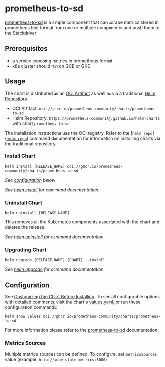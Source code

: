 # prometheus-to-sd

[prometheus-to-sd](https://github.com/GoogleCloudPlatform/k8s-stackdriver/tree/master/prometheus-to-sd) is a simple component that can scrape metrics stored in prometheus text format from one or multiple components and push them to the Stackdriver

## Prerequisites

- a service exposing metrics in prometheus format
- k8s cluster should run on GCE or GKE

## Usage

The chart is distributed as an [OCI Artifact](https://helm.sh/docs/topics/registries/) as well as via a traditional [Helm Repository](https://helm.sh/docs/topics/chart_repository/).

- OCI Artifact: `oci://ghcr.io/prometheus-community/charts/prometheus-to-sd`
- Helm Repository: `https://prometheus-community.github.io/helm-charts` with chart `prometheus-to-sd`

The installation instructions use the OCI registry. Refer to the [`helm repo`]([`helm repo`](https://helm.sh/docs/helm/helm_repo/)) command documentation for information on installing charts via the traditional repository.

### Install Chart

```console
helm install [RELEASE_NAME] oci://ghcr.io/prometheus-community/charts/prometheus-to-sd
```

_See [configuration](#configuration) below._

_See [helm install](https://helm.sh/docs/helm/helm_install/) for command documentation._

### Uninstall Chart

```console
helm uninstall [RELEASE_NAME]
```

This removes all the Kubernetes components associated with the chart and deletes the release.

_See [helm uninstall](https://helm.sh/docs/helm/helm_uninstall/) for command documentation._

### Upgrading Chart

```console
helm upgrade [RELEASE_NAME] [CHART] --install
```

_See [helm upgrade](https://helm.sh/docs/helm/helm_upgrade/) for command documentation._

## Configuration

See [Customizing the Chart Before Installing](https://helm.sh/docs/intro/using_helm/#customizing-the-chart-before-installing). To see all configurable options with detailed comments, visit the chart's [values.yaml](./values.yaml), or run these configuration commands:

```console
helm show values oci://ghcr.io/prometheus-community/charts/prometheus-to-sd
```

For more information please refer to the [prometheus-to-sd](https://github.com/GoogleCloudPlatform/k8s-stackdriver/tree/master/prometheus-to-sd) documentation.

### Metrics Sources

Multiple metrics sources can be defined. To configure, set `metricsSources` value (example: `http://kube-state-metrics:8080`)
